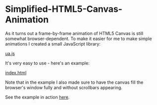 Simplified-HTML5-Canvas-Animation
=================================

As it turns out a frame-by-frame animation of HTML5 Canvas is still somewhat browser-dependent. To make it easier for me to make simple animations I created a small JavaScript library:

[ua.js](ua.js)

It's very easy to use - here's an example:

[index.html](index.html)

Note that in the example I also made sure to have the canvas fill the browser's window fully and without scrollbars appearing.

See the example in action [here](https://altermarkive.github.io/web-experiments/canvas-animation/).
